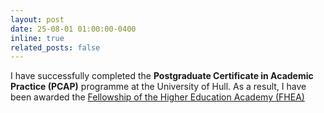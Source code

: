 ```yaml
---
layout: post
date: 25-08-01 01:00:00-0400
inline: true
related_posts: false
---
```


I have successfully completed the <b>Postgraduate Certificate in Academic Practice (PCAP)</b> programme at the University of Hull. As a result, I have been awarded the <a href="https://www.advance-he.ac.uk/fellowship/fellowship">Fellowship of the Higher Education Academy (FHEA)</a>